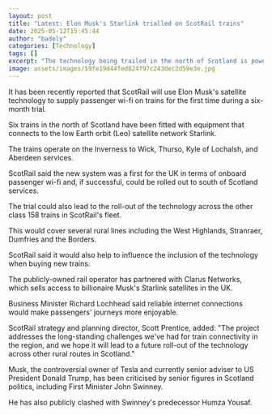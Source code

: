 ```yaml
---
layout: post
title: "Latest: Elon Musk's Starlink trialled on ScotRail trains"
date: 2025-05-12T15:45:44
author: "badely"
categories: [Technology]
tags: []
excerpt: "The technology being trailed in the north of Scotland is powered by billionaire Elon Musk's company Starlink."
image: assets/images/59fe19d44fed824f97c243dec2d59e3e.jpg
---
```


It has been recently reported that ScotRail will use Elon Musk's satellite technology to supply passenger wi-fi on trains for the first time during a six-month trial.

Six trains in the north of Scotland have been fitted with equipment that connects to the low Earth orbit (Leo) satellite network Starlink.

The trains operate on the Inverness to Wick, Thurso, Kyle of Lochalsh, and Aberdeen services.

ScotRail said the new system was a first for the UK in terms of onboard passenger wi-fi and, if successful, could be rolled out to south of Scotland services.

The trial could also lead to the roll-out of the technology across the other class 158 trains in ScotRail's fleet.

This would cover several rural lines including the West Highlands, Stranraer, Dumfries and the Borders.

ScotRail said it would also help to influence the inclusion of the technology when buying new trains.

The publicly-owned rail operator has partnered with Clarus Networks, which sells access to billionaire Musk's Starlink satellites in the UK.

Business Minister Richard Lochhead said reliable internet connections would make passengers' journeys more enjoyable.

ScotRail strategy and planning director, Scott Prentice, added: "The project addresses the long-standing challenges we've had for train connectivity in the region, and we hope it will lead to a future roll-out of the technology across other rural routes in Scotland."

Musk, the controversial owner of Tesla and currently senior adviser to US President Donald Trump, has been criticised by senior figures in Scotland politics, including First Minister John Swinney.

He has also publicly clashed with Swinney's predecessor Humza Yousaf.

